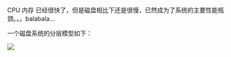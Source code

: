 CPU 内存 已经很快了，但是磁盘相比下还是很慢，已然成为了系统的主要性能瓶颈。。。balabala...

一个磁盘系统的分层模型如下：

![](https://raw.githubusercontent.com/hsxhr-10/picture/master/%E7%A3%81%E7%9B%98%E5%88%86%E5%B1%82%E6%A8%A1%E5%9E%8B.png)
